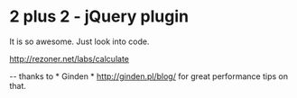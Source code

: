 2 plus 2 - jQuery plugin
========================

It is so awesome. Just look into code.

http://rezoner.net/labs/calculate

--
thanks to * Ginden * http://ginden.pl/blog/
for great performance tips on that.


